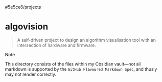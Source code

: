 #5e5ce6/projects 

# algovision

> A self-driven project to design an algorithm visualisation tool with an intersection of hardware and firmware.

> [!NOTE]  
> This directory consists of the files within my Obsidian vault—not all markdown is supported by the `GitHub Flavoured Markdown Spec`, and thusly may not render correctly.

